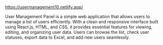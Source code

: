 https://usermanagement10.netlify.app/

User Management Panel is a simple web application that allows users to manage a list of users efficiently. With a clean and responsive interface built using React.js, HTML, and CSS, it provides essential features for viewing, editing, and organizing user data. Users can browse the list, check user statuses, export data to Excel, and add new users seamlessly.
